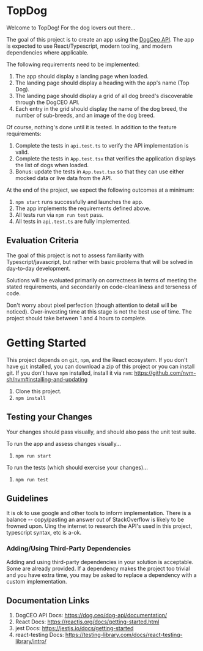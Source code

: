# TopDog

Welcome to TopDog! For the dog lovers out there...

The goal of this project is to create an app using the [DogCeo API](https://dog.ceo/dog-api/documentation/). The app is expected
to use React/Typescript, modern tooling, and modern dependencies where applicable.

The following requirements need to be implemented:

1. The app should display a landing page when loaded.
2. The landing page should display a heading with the app's name (Top Dog).
3. The landing page should display a grid of all dog breed's discoverable through the DogCEO API.
4. Each entry in the grid should display the name of the dog breed, the number of sub-breeds, and an image of the dog breed.

Of course, nothing's done until it is tested. In addition to the feature requirements:

1. Complete the tests in `api.test.ts` to verify the API implementation is valid.
2. Complete the tests in `App.test.tsx` that verifies the application displays the list of dogs when loaded.
3. Bonus: update the tests in `App.test.tsx` so that they can use either mocked data or live data from the API.

At the end of the project, we expect the following outcomes at a minimum:

1. `npm start` runs successfully and launches the app.
2. The app implements the requirements defined above.
3. All tests run via `npm run test` pass.
4. All tests in `api.test.ts` are fully implemented.

## Evaluation Criteria

The goal of this project is not to assess familiarity with Typescript/javascript, but rather with basic problems that will be solved in day-to-day development.

Solutions will be evaluated primarily on correctness in terms of meeting the stated requirements, and secondarily on code-cleanliness and terseness of code.

Don't worry about pixel perfection (though attention to detail will be noticed). Over-investing time at this stage is not the best use of time. The project should take between 1 and 4 hours to complete.

# Getting Started

This project depends on `git`, `npm`, and the React ecosystem. If you don't have `git` installed, you can download a zip of this project or you can install git. If you don't have `npm` installed, install it via `nvm`: https://github.com/nvm-sh/nvm#installing-and-updating

1. Clone this project.
2. `npm install`

## Testing your Changes

Your changes should pass visually, and should also pass the unit test suite.

To run the app and assess changes visually...

1. `npm run start`

To run the tests (which should exercise your changes)...

1. `npm run test`

## Guidelines

It is ok to use google and other tools to inform implementation. There is a balance -- copy/pasting an answer out of StackOverflow is likely to be frowned upon. Uing the internet to research the API's used in this project, typescript syntax, etc is a-ok.

### Adding/Using Third-Party Dependencies

Adding and using third-party dependencies in your solution is acceptable. Some are already provided. If a dependency makes the project too trivial and you have extra time, you may be asked to replace a dependency with a custom implementation.

## Documentation Links

1. DogCEO API Docs: https://dog.ceo/dog-api/documentation/
2. React Docs: https://reactjs.org/docs/getting-started.html
3. jest Docs: https://jestjs.io/docs/getting-started
4. react-testing Docs: https://testing-library.com/docs/react-testing-library/intro/
